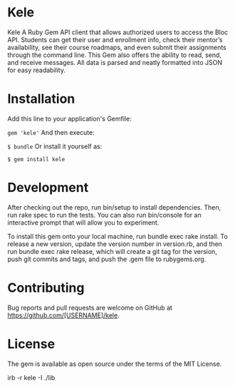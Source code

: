# Kele

Kele A Ruby Gem API client that allows authorized users to access the Bloc API. Students can get their user and enrollment info, check their mentor’s availability, see their course roadmaps, and even submit their assignments through the command line. This Gem also offers the ability to read, send, and receive messages. All data is parsed and neatly formatted into JSON for easy readability.

# Installation

Add this line to your application's Gemfile:

`gem 'kele'`
And then execute:

`$ bundle`
Or install it yourself as:

`$ gem install kele`


# Development

After checking out the repo, run bin/setup to install dependencies. Then, run rake spec to run the tests. You can also run bin/console for an interactive prompt that will allow you to experiment.

To install this gem onto your local machine, run bundle exec rake install. To release a new version, update the version number in version.rb, and then run bundle exec rake release, which will create a git tag for the version, push git commits and tags, and push the .gem file to rubygems.org.

# Contributing

Bug reports and pull requests are welcome on GitHub at https://github.com/[USERNAME]/kele.

# License

The gem is available as open source under the terms of the MIT License.

irb -r kele -I ./lib
